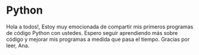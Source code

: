 # Python

Hola a todos!,
Estoy muy emocionada de compartir mis primeros programas de código Python con ustedes. Espero seguir aprendiendo más sobre código y mejorar mis programas a medida que pasa el tiempo.
Gracias por leer, Ana.


